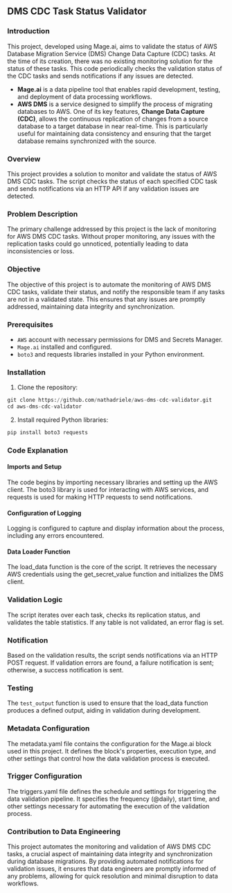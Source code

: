 ## DMS CDC Task Status Validator

### Introduction

This project, developed using Mage.ai, aims to validate the status of AWS Database Migration Service (DMS) Change Data Capture (CDC) tasks. At the time of its creation, there was no existing monitoring solution for the status of these tasks. This code periodically checks the validation status of the CDC tasks and sends notifications if any issues are detected.
- **Mage.ai** is a data pipeline tool that enables rapid development, testing, and deployment of data processing workflows.
- **AWS DMS** is a service designed to simplify the process of migrating databases to AWS. One of its key features, **Change Data Capture (CDC)**, allows the continuous replication of changes from a source database to a target database in near real-time. This is particularly useful for maintaining data consistency and ensuring that the target database remains synchronized with the source.

### Overview

This project provides a solution to monitor and validate the status of AWS DMS CDC tasks. The script checks the status of each specified CDC task and sends notifications via an HTTP API if any validation issues are detected.

### Problem Description

The primary challenge addressed by this project is the lack of monitoring for AWS DMS CDC tasks. Without proper monitoring, any issues with the replication tasks could go unnoticed, potentially leading to data inconsistencies or loss.

### Objective

The objective of this project is to automate the monitoring of AWS DMS CDC tasks, validate their status, and notify the responsible team if any tasks are not in a validated state. This ensures that any issues are promptly addressed, maintaining data integrity and synchronization.

### Prerequisites

- `AWS` account with necessary permissions for DMS and Secrets Manager.
- `Mage.ai` installed and configured.
- `boto3` and requests libraries installed in your Python environment.

### Installation

1. Clone the repository:

```py
git clone https://github.com/nathadriele/aws-dms-cdc-validator.git
cd aws-dms-cdc-validator
```

2. Install required Python libraries:

```py
pip install boto3 requests
```

### Code Explanation

#### Imports and Setup

The code begins by importing necessary libraries and setting up the AWS client. The boto3 library is used for interacting with AWS services, and requests is used for making HTTP requests to send notifications.

#### Configuration of Logging

Logging is configured to capture and display information about the process, including any errors encountered.

#### Data Loader Function

The load_data function is the core of the script. It retrieves the necessary AWS credentials using the get_secret_value function and initializes the DMS client.

### Validation Logic

The script iterates over each task, checks its replication status, and validates the table statistics. If any table is not validated, an error flag is set.

### Notification

Based on the validation results, the script sends notifications via an HTTP POST request. If validation errors are found, a failure notification is sent; otherwise, a success notification is sent.

### Testing

The `test_output` function is used to ensure that the load_data function produces a defined output, aiding in validation during development.

### Metadata Configuration

The metadata.yaml file contains the configuration for the Mage.ai block used in this project. It defines the block's properties, execution type, and other settings that control how the data validation process is executed.

### Trigger Configuration

The triggers.yaml file defines the schedule and settings for triggering the data validation pipeline. It specifies the frequency (@daily), start time, and other settings necessary for automating the execution of the validation process.

### Contribution to Data Engineering

This project automates the monitoring and validation of AWS DMS CDC tasks, a crucial aspect of maintaining data integrity and synchronization during database migrations. By providing automated notifications for validation issues, it ensures that data engineers are promptly informed of any problems, allowing for quick resolution and minimal disruption to data workflows.
